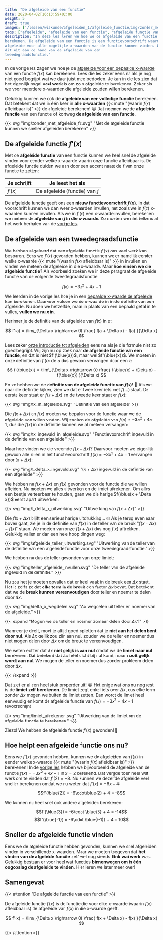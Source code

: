```yaml
---
title: "De afgeleide van een functie"
date: 2020-04-02T16:13:59+02:00
weight: 5
draft: true
images: ['/lessen/wiskunde/afgeleiden_1/afgeleide_functie/img/zonder_met_afgeleide_fx.png', '/lessen/wiskunde/afgeleiden_1/afgeleide_functie/img/fx_ingevuld_in_afgeleide.png', '/lessen/wiskunde/afgeleiden_1/afgeleide_functie/img/f_delta_x_ingevuld.png', '/lessen/wiskunde/afgeleiden_1/afgeleide_functie/img/f_delta_x_uitwerking.png', '/lessen/wiskunde/afgeleiden_1/afgeleide_functie/img/afgeleide_teller_uitwerking.png', '/lessen/wiskunde/afgeleiden_1/afgeleide_functie/img/teller_afgeleide_invullen.png', '/lessen/wiskunde/afgeleiden_1/afgeleide_functie/img/delta_x_wegdelen.png', '/lessen/wiskunde/afgeleiden_1/afgeleide_functie/img/limiet_uitrekenen.png']
tags: ["afgeleide", "afgeleide van een functie", "afgeleide functie van een functie", "afgeleide van een tweedegraadsfunctie" ]
description: "In deze les leren we hoe we de afgeleide van een functie kunnen
berekenen. De afgeleide van een functie is een functievoorschrift waarmee we de
afgeleide voor alle mogelijke x-waarden van de functie kunnen vinden. We leggen
dit uit aan de hand van de afgeleide van een
tweedegraadsfunctie."
---
```


In de vorige les zagen we hoe je de [afgeleide voor een bepaalde
x-waarde](in_een_punt) van een functie $f(x)$ kan berekenen. Lees die les
zeker eens na als je nog niet goed begrijpt wat we daar juist mee bedoelen. Je
kan in die les zien dat het eigenlijk nogal **veel werk** is om zo'n afgeleide
te berekenen. Zeker als we voor meerdere x-waarden die afgeleide zouden willen
berekenen.

Gelukkig kunnen we ook de **afgeleide van een volledige functie** berekenen.
Dat betekent dat we in één keer in **alle x-waarden**
{{< mute "(waarin $f(x)$ afleidbaar is)" >}} de afgeleide berekenen!
😮 Dat noemen we de **afgeleide functie** van een functie of kortweg **de
afgeleide van een functie**.

{{< svg "img/zonder_met_afgeleide_fx.svg" "Met de afgeleide functie kunnen we sneller afgeleiden berekenen" >}}

## De afgeleide functie $f'(x)$

Met de **afgeleide functie** van een functie kunnen we heel snel de afgeleide
vinden voor eender welke x-waarde waarin onze functie afleidbaar is. De afgeleide
functie duiden we aan door een accent naast de $f$ van onze functie te zetten:

| Je schrijft | Je leest het als               |
| ----------- | ------------------------------ |
| $f'(x)$     | De afgeleide (functie) van $f$ |

De afgeleide functie geeft ons een **nieuw functievoorschrift $f'(x)$**. In dat
voorschrift kunnen we dan weer x-waarden invullen, net zoals we in $f(x)$
x-waarden kunnen invullen. Als we in $f'(x)$ een x-waarde invullen, berekenen
we meteen de **afgeleide van $f$ in die x-waarde**. Zo moeten we niet telkens
al het werk herhalen van de [vorige les](in_een_punt).

## De afgeleide van een tweedegraadsfunctie

We hebben al geleerd dat een afgeleide functie $f'(x)$ ons veel werk kan
besparen. Eens we $f'(x)$ gevonden hebben, kunnen we er namelijk eender welke
x-waarde {{< mute "(waarin $f(x)$ afleidbaar is)" >}} in invullen en vinden we
meteen de afgeleide in die x-waarde. Maar **hoe vinden we die afgeleide
functie**? Als voorbeeld zoeken we in deze paragraaf de afgeleide functie van
de volgende tweedegraadsfunctie:

$$f(x) = -3x^2 + 4x - 1$$

We leerden in de vorige les hoe je in een [bepaalde x-waarde de
afgeleide](in_een_punt) kan berekenen. Daarvoor vulden we de x-waarde in in
de definitie van een afgeleide. Nu doen we hetzelfde, maar in plaats van een
bepaald getal in te vullen, **vullen we nu $x$ in**.

Herinner je de definitie van de afgeleide van $f(x)$ in $a$:

$$ f'(a) = \lim\_{\Delta x \rightarrow 0} \frac{ f(a + \Delta x) - f(a) }{\Delta x} $$

Lees zeker [onze introductie tot afgeleiden](intro) eens na als je die
formule niet zo goed begrijpt. Wij zijn nu op zoek naar **de afgeleide functie
van een functie**, en dat is niet $f'(\blue{a})$, maar wel $f'(\blue{x})$. We
moeten in onze definitie van $f'(a)$ de $a$ dus gewoon vervangen door een $x$:

$$ f'(\blue{x}) = \lim\_{\Delta x \rightarrow 0} \frac{ f(\blue{x} + \Delta x) - f(\blue{x}) }{\Delta x} $$

En zo hebben we de **definitie van de afgeleide functie van $f(x)$**!
🙌 Als we naar die definitie kijken, zien we dat er twee keer iets
met $f(\ldots)$ staat. De eerste keer staat er $f(x + \Delta x)$ en de tweede
keer staat er $f(x)$:

{{< svg "img/fx_in_afgeleide.svg"  "Definitie van een afgeleide" >}}

Die $f(x + \Delta x)$ en $f(x)$ moeten we bepalen voor de functie waar we de
afgeleide van willen vinden. Wij zoeken de afgeleide van $f(x) = -3x^2 + 4x -
1$, dus die $f(x)$ in de definitie kunnen we al meteen vervangen:

{{< svg "img/fx_ingevuld_in_afgeleide.svg" "Functievoorschrift ingevuld in de definitie van een afgeleide." >}}

Maar hoe vinden we die vreemde $f(x + \Delta x)$? Daarvoor moeten we
eigenlijk gewoon alle $x-$en in het functievoorschrift $f(x) = -3x^2 + 4x - 1$
vervangen door $(x + \Delta x)$:

{{< svg "img/f_delta_x_ingevuld.svg" "$(x + \Delta x)$ ingevuld in de definitie van een afgeleide." >}}

We hebben nu $f(x + \Delta x)$ en $f(x)$ gevonden voor de functie die we willen
afleiden. Nu moeten we alles uitwerken en de limiet uitrekenen. Om alles een
beetje verteerbaar te houden, gaan we die harige $f(\blue{x + \Delta x})$ eerst
apart uitwerken:

{{< svg "img/f_delta_x_uitwerking.svg" "Uitwerking van $f(x + \Delta x)$" >}}

Die $f(x + \Delta x)$ blijft een serieus harige uitdrukking... 🙄
Als je terug even naar boven gaat, zie je in de definitie van $f'(x)$ in de
teller van de breuk "$f(x + \Delta x) - f(x)$" staan. We moeten van onze $f(x +
\Delta x)$ dus nog $f(x)$ aftrekken. Gelukkig vallen er dan een hele hoop
dingen weg:

{{< svg "img/afgeleide_teller_uitwerking.svg" "Uitwerking van de teller van de definitie van een afgeleide functie voor onze tweedegraadsfunctie." >}}

We hebben nu dus de teller gevonden van onze limiet:

{{< svg "img/teller_afgeleide_invullen.svg" "De teller van de afgeleide ingevuld in de definitie." >}}

Nu zou het je moeten opvallen dat er heel vaak in de breuk een $\Delta x$
staat. Het is zelfs zo dat **elke term in de breuk** een factor $\Delta x$
bevat. Dat betekent dat we de **breuk kunnen vereenvoudigen** door teller en
noemer te delen door $\Delta x$.

{{< svg "img/delta_x_wegdelen.svg" "$\Delta x$ wegdelen uit teller en noemer van de afgeleide." >}}

{{< expand "Mogen we de teller en noemer zomaar delen door $\Delta x$?" >}}

Wanneer je deelt, moet je altijd goed opletten dat je **niet aan het delen bent
door nul**. Als $\Delta x$ gelijk zou zijn aan nul, zouden we de teller en
noemer dus niet mogen delen door $\Delta x$ om de breuk te vereenvoudigen.

We weten echter dat $\Delta x$ **niet gelijk is aan nul** omdat we de **limiet
naar nul** berekenen. Dat betekent dat $\Delta x$ héél dicht bij nul komt, maar
**nooit gelijk wordt aan nul**. We mogen de teller en noemer dus zonder
probleem delen door $\Delta x$.

{{< /expand >}}

Dat ziet er al een heel stuk properder uit! 😀 Het enige wat ons nu nog
rest is de **limiet zelf berekenen**. De limiet zegt enkel iets over $\Delta
x$, dus elke term zonder $\Delta x$ mogen we buiten de limiet zetten. Dan wordt
de limiet heel eenvoudig en komt de afgeleide functie van $f(x) = -3x^2 + 4x -
1$ tevoorschijn!

{{< svg "img/limiet_uitrekenen.svg" "Uitwerking van de limiet om de afgeleide functie te berekenen." >}}

Ziezo! We hebben de afgeleide functie $f'(x)$ gevonden! 💪

## Hoe helpt een afgeleide functie ons nu?

Eens we $f'(x)$ gevonden hebben, kunnen we de afgeleiden van $f(x)$ in eender
welke x-waarde {{< mute "(waarin $f(x)$ afleidbaar is)" >}} berekenen! In de
[vorige les](in_een_punt) hebben we bijvoorbeeld de afgeleide van de functie
$f(x) = -3x^2 + 4x -1$ in $x=2$ berekend. Dat vergde toen heel wat werk om te
vinden dat $f'(2)=-8$. Nu kunnen we dezelfde afgeleide veel sneller berekenen
omdat we nu weten dat $f'(x) = -6x + 4$:

$$f'(\blue{2}) = -6\cdot\blue{2} + 4 = -8$$

We kunnen nu heel snel ook andere afgeleiden berekenen:

$$f'(\blue{3}) = -6\cdot \blue{3} + 4 = -14$$
$$f'(\blue{-1}) = -6\cdot \blue{(-1)} + 4 = 10$$

## Sneller de afgeleide functie vinden

Eens we de afgeleide functie hebben gevonden, kunnen we snel afgeleiden
vinden in verschillende x-waarden. Maar we moeten toegeven dat **het vinden van
de afgeleide functie** zelf wel nog steeds **flink wat werk** was. Gelukkig
bestaan er voor heel wat functies **binnenwegen om in één oogopslag de
afgeleide te vinden**. Hier leren we later meer over!

## Samengevat

{{< attention "De afgeleide functie van een functie" >}}

De afgeleide functie $f'(x)$ is de functie die voor elke x-waarde (waarin
$f(x)$ afleidbaar is) de afgeleide van $f(x)$ in die x-waarde geeft.

$$ f'(x) = \lim\_{\Delta x \rightarrow 0} \frac{ f(x + \Delta x) - f(x) }{\Delta x} $$

{{< /attention >}}
